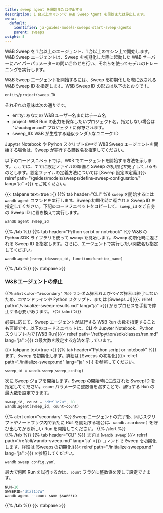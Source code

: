 ```yaml
---
title: sweep agent を開始または停止する
description: 1 台以上のマシンで W&B Sweep Agent を開始または停止します。
menu:
  default:
    identifier: ja-guides-models-sweeps-start-sweep-agents
    parent: sweeps
weight: 5
---
```


W&B Sweep を 1 台以上のエージェント、1 台以上のマシン上で開始します。W&B Sweep エージェントは、Sweep を初期化した際に起動した W&B サーバーにハイパーパラメーターの問い合わせを行い、それらを使ってモデルのトレーニングを実行します。

W&B Sweep エージェントを開始するには、Sweep を初期化した際に返される W&B Sweep ID を指定します。W&B Sweep ID の形式は以下のとおりです。

```bash
entity/project/sweep_ID
```

それぞれの意味は次の通りです。

* entity: あなたの W&B ユーザー名またはチーム名
* project: W&B Run の出力を保存したいプロジェクト名。指定しない場合は "Uncategorized" プロジェクトに保存されます。
* sweep_ID: W&B が生成する疑似ランダムなユニーク ID

Jupyter Notebook や Python スクリプトの中で W&B Sweep エージェントを開始する場合は、Sweep が実行する関数名を指定してください。

以下のコードスニペットでは、W&B でエージェントを開始する方法を示します。ここでは、すでに設定ファイルの準備と Sweep の初期化が完了しているものとします。設定ファイルの定義方法については [Sweep 設定の定義]({{< relref path="/guides/models/sweeps/define-sweep-configuration/" lang="ja" >}}) をご覧ください。

{{< tabpane text=true >}}
{{% tab header="CLI" %}}
`sweep` を開始するには `wandb agent` コマンドを実行します。Sweep 初期化時に返される Sweep ID を指定してください。下記のコードスニペットをコピーして、`sweep_id` をご自身の Sweep ID に置き換えて実行します。

```bash
wandb agent sweep_id
```
{{% /tab %}}
{{% tab header="Python script or notebook" %}}
W&B の Python SDK ライブラリを使って sweep を開始します。Sweep 初期化時に返される Sweep ID を指定します。さらに、エージェントで実行したい関数名も指定してください。

```python
wandb.agent(sweep_id=sweep_id, function=function_name)
```
{{% /tab %}}
{{< /tabpane >}}



### W&B エージェントの停止

{{% alert color="secondary" %}}
ランダム探索およびベイズ探索は終了しないため、コマンドラインや Python スクリプト、または [Sweeps UI]({{< relref path="./visualize-sweep-results.md" lang="ja" >}}) からプロセスを手動で停止する必要があります。
{{% /alert %}}

必要に応じて、Sweep エージェントが試行する W&B Run の数を指定することも可能です。以下のコードスニペットは、CLI や Jupyter Notebook、Python スクリプト内で [W&B Run]({{< relref path="/ref/python/sdk/classes/run.md" lang="ja" >}}) の最大数を設定する方法を示しています。

{{< tabpane text=true >}}
  {{% tab header="Python script or notebook" %}}
まず、Sweep を初期化します。詳細は [Sweeps の初期化]({{< relref path="./initialize-sweeps.md" lang="ja" >}}) を参照してください。

```
sweep_id = wandb.sweep(sweep_config)
```

次に Sweep ジョブを開始します。Sweep の開始時に生成された Sweep ID を指定してください。`count` パラメータに整数値を渡すことで、試行する Run の最大数を設定できます。

```python
sweep_id, count = "dtzl1o7u", 10
wandb.agent(sweep_id, count=count)
```

{{% alert color="secondary" %}}
Sweep エージェントの完了後、同じスクリプトやノートブック内で新たに Run を開始する場合は、`wandb.teardown()` を呼び出してから新しい Run を開始してください。
{{% /alert %}}  
  {{% /tab %}}
  {{% tab header="CLI" %}}
まずは [`wandb sweep`]({{< relref path="/ref/cli/wandb-sweep.md" lang="ja" >}}) コマンドで Sweep を初期化します。詳細は [Sweeps の初期化]({{< relref path="./initialize-sweeps.md" lang="ja" >}}) を参照してください。

```
wandb sweep config.yaml
```

最大で何回 Run を試行するかは、`count` フラグに整数値を渡して設定できます。

```python
NUM=10
SWEEPID="dtzl1o7u"
wandb agent --count $NUM $SWEEPID
```  
  {{% /tab %}}
{{< /tabpane >}}